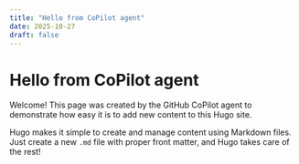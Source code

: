 ```yaml
---
title: "Hello from CoPilot agent"
date: 2025-10-27
draft: false
---
```


# Hello from CoPilot agent

Welcome! This page was created by the GitHub CoPilot agent to demonstrate how easy it is to add new content to this Hugo site.

Hugo makes it simple to create and manage content using Markdown files. Just create a new `.md` file with proper front matter, and Hugo takes care of the rest!
